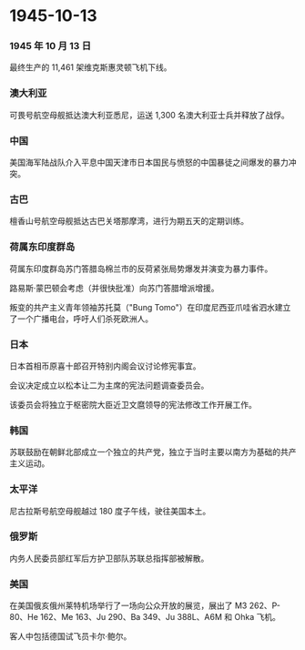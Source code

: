 # 1945-10-13

### 1945 年 10 月 13 日

最终生产的 11,461 架维克斯惠灵顿飞机下线。

### 澳大利亚

可畏号航空母舰抵达澳大利亚悉尼，运送 1,300 名澳大利亚士兵并释放了战俘。

### 中国

美国海军陆战队介入平息中国天津市日本国民与愤怒的中国暴徒之间爆发的暴力冲突。

### 古巴

檀香山号航空母舰抵达古巴关塔那摩湾，进行为期五天的定期训练。

### 荷属东印度群岛

荷属东印度群岛苏门答腊岛棉兰市的反荷紧张局势爆发并演变为暴力事件。

路易斯·蒙巴顿会考虑（并很快批准）向苏门答腊增派增援。

叛变的共产主义青年领袖苏托莫（"Bung
Tomo"）在印度尼西亚爪哇省泗水建立了一个广播电台，呼吁人们杀死欧洲人。

### 日本

日本首相币原喜十郎召开特别内阁会议讨论修宪事宜。

会议决定成立以松本让二为主席的宪法问题调查委员会。

该委员会将独立于枢密院大臣近卫文麿领导的宪法修改工作开展工作。

### 韩国

苏联鼓励在朝鲜北部成立一个独立的共产党，独立于当时主要以南方为基础的共产主义运动。

### 太平洋

尼古拉斯号航空母舰越过 180 度子午线，驶往美国本土。

### 俄罗斯

内务人民委员部红军后方护卫部队苏联总指挥部被解散。

### 美国

在美国俄亥俄州莱特机场举行了一场向公众开放的展览，展出了 M3
262、P-80、He 162、Me 163、Ju 290、Ba 349、Ju 388L、A6M 和 Ohka 飞机。

客人中包括德国试飞员卡尔·鲍尔。